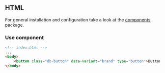 ## HTML

For general installation and configuration take a look at
the [components](https://www.npmjs.com/package/@db-ui/components) package.

### Use component

```html index.html
<!-- index.html -->
...
<body>
	<button class="db-button" data-variant="brand" type="button">Button</button>
</body>
```
